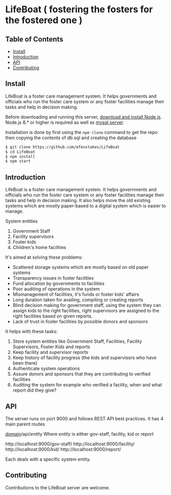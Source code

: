 # LifeBoat ( fostering the fosters for the fostered one )

## Table of Contents

- [Install](#install)
- [Introduction](#introduction)
- [API](#api)
- [Contributing](#Contributing)



## Install
LifeBoat is a foster care management system. It helps governments and officials who run the foster
care system or any foster facilities manage their tasks and help in decision making.  

Before downloading and running this server, [download and install Node.js](https://nodejs.org/en/download/).
Node.js 8.* or higher is required as well as [mysql server](https://).

Installation is done by first using the `npm clone` command to get the repo then copying the contents of db.sql and creating the database 

```sh
$ git clone https://github.com/efenstakes/LifeBoat
$ cd LifeBoat
$ npm install
$ npm start
```

## Introduction 
LifeBoat is a foster care management system. It helps governments and officials who run the foster
care system or any foster facilities manage their tasks and help in decision making. It also helps move
the old existing systems which are mostly paper-based to a digital system which is easier to manage.

System entities 
1. Government Staff
2. Facility supervisors
3. Foster kids
4. Children's home facilities


It's aimed at solving these problems:
* Scattered storage systems which are mostly based on old paper systems
* Transparency issues in foster facilities
* Fund allocation by governments to facilities
* Poor auditing of operations in the system 
* Mismanagement of facilities, it's funds or foster kids' affairs
* Long duration taken for availing, compiling or creating reports 
* Blind decision making for government staff, using the system they can assign kids to the right facilities,
right supervisors are assigned to the right facilities based on given reports.
* Lack of trust in foster facilities by possible donors and sponsors


It helps with these tasks:
1. Store system entities like Government Staff, Facilities, Facility Supervisors, Foster Kids and reports
2. Keep facility and supervisor reports
3. Keep history of facility progress (the kids and supervisors who have been there)
4. Authenticate system operations
5. Assure donors and sponsors that they are contributing to verified facilities 
6. Auditing the system for example who verified a facility, when and what report did they give?


## API
The server runs on port 9000 and follows REST API best practices. It has 4 main parent routes 

[domain](http://localhost:9000)/api/*entity*
Where *entity* is either gov-staff, facility, kid or report 

http://localhost:9000/gov-staff/
http://localhost:9000/facility/
http://localhost:9000/kid/
http://localhost:9000/report/

Each deals with a specific system entity.
 

## Contributing
Contributions to the LifeBoat server are welcome.  